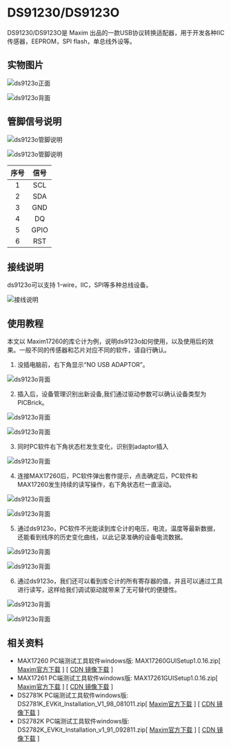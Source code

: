 # DS91230/DS9123O

DS91230/DS9123O是 Maxim 出品的一款USB协议转换适配器，用于开发各种IIC传感器，EEPROM，SPI flash，单总线外设等。

## 实物图片

![ds9123o正面](https://cdn.itranscloud.com/ds9123o/ds9123o-top.jpg)

![ds9123o背面](https://cdn.itranscloud.com/ds9123o/ds9123o-bottom.jpg)

## 管脚信号说明

![ds9123o管脚说明](https://cdn.itranscloud.com/ds9123o/ds9123o-rj11-pin.jpg)

![ds9123o管脚说明](https://cdn.itranscloud.com/ds9123o/12.jpg)

| 序号  | 信号  |
| :---: | :---: |
|   1   |  SCL  |
|   2   |  SDA  |
|   3   |  GND  |
|   4   |  DQ   |
|   5   | GPIO  |
|   6   |  RST  |

## 接线说明

ds9123o可以支持 1-wire，IIC，SPI等多种总线设备。

![接线说明](https://cdn.itranscloud.com/ds9123o/11.jpg)

## 使用教程

本文以 Maxim17260的库仑计为例，说明ds9123o如何使用，以及使用后的效果。一般不同的传感器和芯片对应不同的软件，请自行确认。

1. 没插电脑前，右下角显示“NO USB ADAPTOR”。

![ds9123o背面](https://cdn.itranscloud.com/ds9123o/1.jpg)

2. 插入后，设备管理识别出新设备,我们通过驱动参数可以确认设备类型为PICBrick。

![ds9123o背面](https://cdn.itranscloud.com/ds9123o/2.jpg)

![ds9123o背面](https://cdn.itranscloud.com/ds9123o/3.jpg)

3. 同时PC软件右下角状态栏发生变化，识别到adaptor插入

![ds9123o背面](https://cdn.itranscloud.com/ds9123o/4.jpg)

4. 连接MAX17260后，PC软件弹出套作提示，点击确定后，PC软件和MAX17260发生持续的读写操作，右下角状态栏一直滚动。

![ds9123o背面](https://cdn.itranscloud.com/ds9123o/5.jpg)

![ds9123o背面](https://cdn.itranscloud.com/ds9123o/10.jpg)

5. 通过ds9123o，PC软件不光能读到库仑计的电压，电流，温度等最新数据，还能看到线序的历史变化曲线，以此记录准确的设备电流数据。

![ds9123o背面](https://cdn.itranscloud.com/ds9123o/6.jpg)

![ds9123o背面](https://cdn.itranscloud.com/ds9123o/7.jpg)

6. 通过ds9123o，我们还可以看到库仑计的所有寄存器的值，并且可以通过工具进行读写，这样给我们调试驱动就带来了无可替代的便捷性。

![ds9123o背面](https://cdn.itranscloud.com/ds9123o/8.jpg)

![ds9123o背面](https://cdn.itranscloud.com/ds9123o/9.jpg)

## 相关资料

- MAX17260 PC端测试工具软件windows版: MAX17260GUISetup1.0.16.zip[ [Maxim官方下载](https://www.maximintegrated.com/en/design/software-description.html/swpart=SFW0006940C) ] [ [CDN 镜像下载](https://cdn.itranscloud.com/tools/MAX17260GUISetup1.0.16.zip) ]
- MAX17261 PC端测试工具软件windows版: MAX17261GUISetup1.0.16.zip[ [Maxim官方下载](https://www.maximintegrated.com/en/design/software-description.html/swpart=SFW0006950C) ] [ [CDN 镜像下载](https://cdn.itranscloud.com/tools/MAX17261GUISetup1.0.16.zip) ]
- DS2781K PC端测试工具软件windows版: DS2781K_EVKit_Installation_V1_98_081011.zip[ [Maxim官方下载](https://www.maximintegrated.com/en/design/software-description.html/swpart=SFW0004120A) ] [ [CDN 镜像下载](https://cdn.itranscloud.com/tools/DS2781K_EVKit_Installation_V1_98_081011.zip) ]
- DS2782K PC端测试工具软件windows版: DS2782K_EVKit_Installation_v1_91_092811.zip[ [Maxim官方下载](https://www.maximintegrated.com/en/design/software-description.html/swpart=SFW0004320A) ] [ [CDN 镜像下载](https://cdn.itranscloud.com/tools/DS2782K_EVKit_Installation_v1_91_092811.zip) ]

